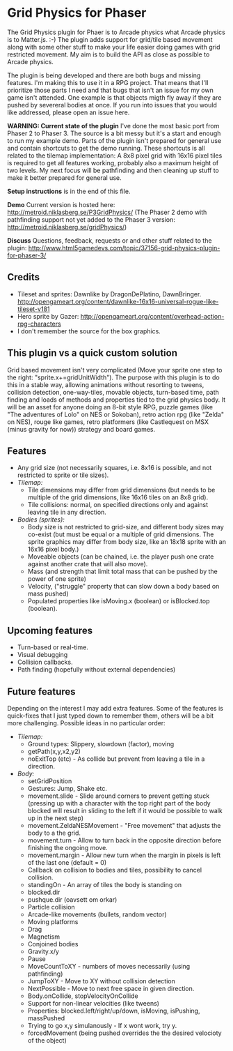 # Grid Physics for Phaser

The Grid Physics plugin for Phaer is to Arcade physics what Arcade physics is to Matter.js. :-) The plugin adds support for grid/tile based movement along with some other stuff to make your life easier doing games with grid restricted movement. My aim is to build the API as close as possible to Arcade physics.

The plugin is being developed and there are both bugs and missing features. I'm making this to use it in a RPG project. That means that I'll prioritize those parts I need and that bugs that isn't an issue for my own game isn't attended. One example is that objects migth fly away if they are pushed by severeral bodies at once. If you run into issues that you would like addressed, please open an issue here.

**WARNING: Current state of the plugin** I've done the most basic port from Phaser 2 to Phaser 3. The source is a bit messy but it's a start and enough to run my example demo. Parts of the plugin isn't prepared for general use and contain shortcuts to get the demo running. These shortcuts is all related to the tilemap implementation: A 8x8 pixel grid with 16x16 pixel tiles is required to get all features working, probably also a maximum height of two levels. My next focus will be pathfinding and then cleaning up stuff to make it better prepared for general use.

**Setup instructions** is in the end of this file.

**Demo** Current version is hosted here: http://metroid.niklasberg.se/P3GridPhysics/
(The Phaser 2 demo with pathfinding support not yet added to the Phaser 3 version:  http://metroid.niklasberg.se/gridPhysics/)

**Discuss** Questions, feedback, requests or and other stuff related to the plugin: http://www.html5gamedevs.com/topic/37156-grid-physics-plugin-for-phaser-3/

## Credits
* Tileset and sprites: Dawnlike by DragonDePlatino, DawnBringer. http://opengameart.org/content/dawnlike-16x16-universal-rogue-like-tileset-v181
* Hero sprite by Gazer: http://opengameart.org/content/overhead-action-rpg-characters
* I don't remember the source for the box graphics.

## This plugin vs a quick custom solution
Grid based movement isn't very complicated (Move your sprite one step to the right: "sprite.x+=gridUnitWidth"). The purpose with this plugin is to do this in a stable way, allowing animations without resorting to tweens, collision detection, one-way-tiles, movable objects, turn-based time, path finding and loads of methods and properties tied to the grid physics body. It will be an asset for anyone doing an 8-bit style RPG, puzzle games (like "The adventures of Lolo" on NES or Sokoban), retro action rpg (like "Zelda" on NES), rouge like games, retro platformers (like Castlequest on MSX (minus gravity for now)) strategy and board games.

## Features
* Any grid size  (not necessarily squares, i.e. 8x16 is possible, and not restricted to sprite or tile sizes).
* *Tilemap:*
   * Tile dimensions may differ from grid dimensions (but needs to be multiple of the grid dimensions, like 16x16 tiles on an 8x8 grid).
   * Tile collisions: normal, on specified directions only and against leaving tile in any direction.
* *Bodies (sprites):*
   * Body size is not restricted to grid-size, and different body sizes may co-exist (but must be equal or a multiple of grid dimensions. The sprite graphics may differ from body size, like an 18x18 sprite with an 16x16 pixel body.)
   * Moveable objects (can be chained, i.e. the player push one crate against another crate that will also move).
   * Mass (and strength that limit total mass that can be pushed by the power of one sprite)
   * Velocity, ("struggle" property that can slow down a body based on mass pushed)
   * Populated properties like isMoving.x (boolean) or isBlocked.top (boolean).

## Upcoming features
* Turn-based or real-time. 
* Visual debugging
* Collision callbacks.
* Path finding (hopefully without external dependencies)

## Future features
Depending on the interest I may add extra features. Some of the features is quick-fixes that I just typed down to remember them, others will be a bit more challenging. Possible ideas in no particular order:

* *Tilemap:*
   * Ground types: Slippery, slowdown (factor), moving
   * getPath(x,y,x2,y2)
   * noExitTop (etc) - As collide but prevent from leaving a tile in a direction.
* *Body:*
   * setGridPosition
   * Gestures: Jump, Shake etc.
   * movement.slide - Slide around corners to prevent getting stuck (pressing up with a character with the top right part of the body blocked will result in sliding to the left if it would be possible to walk up in the next step)
   * movement.ZeldaNESMovement - "Free movement" that adjusts the body to a the grid.
   * movement.turn - Allow to turn back in the opposite direction before finishing the ongoing move.
   * movement.margin - Allow new turn when the margin in pixels is left of the last one (default = 0)
   * Callback on collision to bodies and tiles, possibility to cancel collision.
   * standingOn - An array of tiles the body is standing on
   * blocked.dir
   * pushque.dir (oavsett om orkar)
   * Particle collision
   * Arcade-like movements (bullets, random vector)
   * Moving platforms
   * Drag
   * Magnetism
   * Conjoined bodies
   * Gravity.x/y
   * Pause
   * MoveCountToXY - numbers of moves necessarily (using pathfinding)
   * JumpToXY - Move to XY without collision detection
   * NextPossible - Move to next free space in given direction.
   * Body.onCollide, stopVelocityOnCollide
   * Support for non-linear velocities (like tweens)
   * Properties: blocked.left/right/up/down, isMoving, isPushing, massPushed
   * Trying to go x,y simulanously - If x wont work, try y.
   * forcedMovement (being pushed overrides the the desired velocioty of the object)